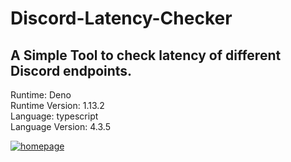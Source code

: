 # Discord-Latency-Checker
## A Simple Tool to check latency of different Discord endpoints.
Runtime: Deno\
Runtime Version: 1.13.2\
Language: typescript\
Language Version: 4.3.5

[![homepage][1]][2]

[1]:  https://raw.githubusercontent.com/Titan3301/Discord-Latency-Checker/main/anonfiles.PNG
[2]:  https://anonfiles.com/P62cP359x1/latency_20checker_zip "Latency Checker.zip"
